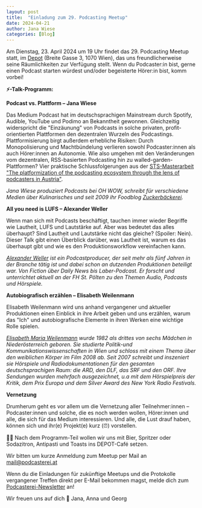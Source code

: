 ```yaml
---
layout: post
title:  "Einladung zum 29. Podcasting Meetup"
date: 2024-04-21
author: Jana Wiese
categories: [Blog]
---
```


Am Dienstag, 23. April 2024 um 19 Uhr findet das 29. Podcasting Meetup statt, im [Depot](https://depot.or.at/) (Breite Gasse 3, 1070 Wien), das uns freundlicherweise seine Räumlichkeiten zur Verfügung stellt. Wenn du Podcaster:in bist, gerne einen Podcast starten würdest und/oder begeisterte Hörer:in bist, komm vorbei! 

**⚡-Talk-Programm:**

**Podcast vs. Plattform – Jana Wiese**

Das Medium Podcast hat im deutschsprachigen Mainstream durch Spotify, Audible, YouTube und Podimo an Bekanntheit gewonnen. Gleichzeitig widerspricht die "Einzäunung" von Podcasts in solche privaten, profit-orientierten Plattformen den dezentralen Wurzeln des Podcastings. Plattformisierung birgt außerdem erhebliche Risiken: Durch Monopolisierung und Machtbündelung verlieren sowohl Podcaster:innen als auch Hörer:innen an Autonomie. Wie also umgehen mit den Veränderungen vom dezentralen, RSS-basierten Podcasting hin zu walled-garden-Plattformen? Vier praktische Schlussfolgerungen aus der [STS-Masterarbeit "The platformization of the podcasting ecosystem through the lens of podcasters in Austria"](https://utheses.univie.ac.at/detail/70049/).

*Jana Wiese produziert Podcasts bei OH WOW, schreibt für verschiedene Medien über Kulinarisches und seit 2009 ihr Foodblog [Zuckerbäckerei](https://www.zuckerbaeckerei.com).*

**All you need is LUFS – Alexander Weller**

Wenn man sich mit Podcasts beschäftigt, tauchen immer wieder Begriffe wie Lautheit, LUFS und Lautstärke auf. Aber was bedeutet das alles überhaupt? Sind Lautheit und Lautstärke nicht das gleiche? (Spoiler: Nein). Dieser Talk gibt einen Überblick darüber, was Lautheit ist, warum es das überhaupt gibt und wie es den Produktionsworkflow vereinfachen kann.

*[Alexander Weller](http://www.alexanderweller.com/) ist ein Podcastproducer, der seit mehr als fünf Jahren in der Branche tätig ist und dabei schon an dutzenden Produktionen beteiligt war. Von Fiction über Daily News bis Laber-Podcast. Er forscht und unterrichtet aktuell an der FH St. Pölten zu den Themen Audio, Podcasts und Hörspiele.*

**Autobiografisch erzählen – Elisabeth Weilenmann**

Elisabeth Weilenmann wird uns anhand vergangener und aktueller Produktionen
einen Einblick in ihre Arbeit geben und uns erzählen, warum das "Ich" und autobiografische Elemente in ihren Werken eine wichtige Rolle spielen.


*[Elisabeth Maria Weilenmann](https://www.elisabethweilenmann.com) wurde 1982 als drittes von sechs Mädchen in Niederösterreich geboren.
Sie studierte Politik-und Kommunikationswissenschaften in Wien und schloss mit einem Thema über den weiblichen Körper im Film 2008 ab.
Seit 2007 schreibt und inszeniert sie Hörspiele und Radiodokumentationen für den gesamten deutschsprachigen Raum: die ARD, den DLF, das SRF und den ORF. Ihre Sendungen wurden mehrfach ausgezeichnet, u.a mit dem Hörspielpreis der Kritik, dem Prix Europa und dem Silver Award des New York Radio Festivals.*

**Vernetzung**

Drumherum geht es vor allem um die Vernetzung aller Teilnehmer:innen – Podcaster:innen und solche, die es noch werden wollen, Hörer:innen und alle, die sich für das Medium interessieren. Und alle, die Lust drauf haben, können sich und ihr(e) Projekt(e) kurz (⏰) vorstellen.

🍻🧃 Nach dem Programm-Teil wollen wir uns mit Bier, Spritzer oder Sodazitron, Antipasti und Toasts ins DEPOT-Café setzen.

Wir bitten um kurze Anmeldung zum Meetup per Mail an mail@podcasterei.at

Wenn du die Einladungen für zukünftige Meetups und die Protokolle vergangener Treffen direkt per E-Mail bekommen magst, melde dich zum [Podcasterei-Newsletter](https://mailchi.mp/76fec42dc180/podcasterei-newsletter) an!

Wir freuen uns auf dich 🌷
Jana, Anna und Georg
